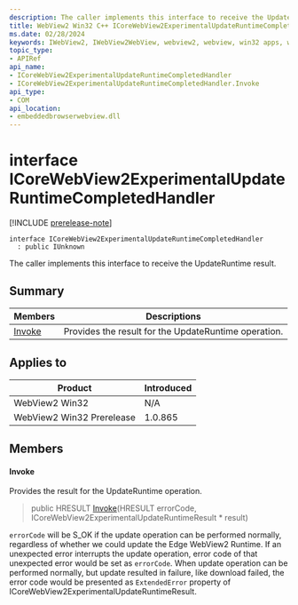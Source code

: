 ```yaml
---
description: The caller implements this interface to receive the UpdateRuntime result.
title: WebView2 Win32 C++ ICoreWebView2ExperimentalUpdateRuntimeCompletedHandler
ms.date: 02/28/2024
keywords: IWebView2, IWebView2WebView, webview2, webview, win32 apps, win32, edge, ICoreWebView2, ICoreWebView2Controller, browser control, edge html, ICoreWebView2ExperimentalUpdateRuntimeCompletedHandler
topic_type: 
- APIRef
api_name:
- ICoreWebView2ExperimentalUpdateRuntimeCompletedHandler
- ICoreWebView2ExperimentalUpdateRuntimeCompletedHandler.Invoke
api_type:
- COM
api_location:
- embeddedbrowserwebview.dll
---
```


# interface ICoreWebView2ExperimentalUpdateRuntimeCompletedHandler

[!INCLUDE [prerelease-note](../includes/prerelease-note.md)]

```
interface ICoreWebView2ExperimentalUpdateRuntimeCompletedHandler
  : public IUnknown
```

The caller implements this interface to receive the UpdateRuntime result.

## Summary

 Members                        | Descriptions
--------------------------------|---------------------------------------------
[Invoke](#invoke) | Provides the result for the UpdateRuntime operation.

## Applies to

Product                         | Introduced
--------------------------------|---------------------------------------------
WebView2 Win32            |    N/A
WebView2 Win32 Prerelease |    1.0.865

## Members

#### Invoke

Provides the result for the UpdateRuntime operation.

> public HRESULT [Invoke](#invoke)(HRESULT errorCode, ICoreWebView2ExperimentalUpdateRuntimeResult * result)

`errorCode` will be S_OK if the update operation can be performed normally, regardless of whether we could update the Edge WebView2 Runtime. If an unexpected error interrupts the update operation, error code of that unexpected error would be set as `errorCode`. When update operation can be performed normally, but update resulted in failure, like download failed, the error code would be presented as `ExtendedError` property of ICoreWebView2ExperimentalUpdateRuntimeResult.

